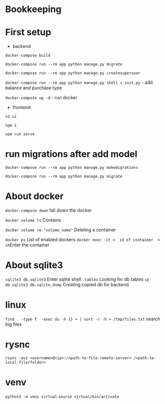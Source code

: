 # Bookkeeping


# First setup
- backend

```docker-compose build```

```docker-compose run --rm app python manage.py migrate```

```docker-compose run --rm app python manage.py createsuperuser```

```docker-compose run --rm app python manage.py shell < init.py``` - add balance and purchase type

```docker-compose up -d``` - run docker

- frontend

```cd ui```

```npm i```

```npm run serve```


# run migrations after add model

```docker-compose run --rm app python manage.py makemigrations```

```docker-compose run --rm app python manage.py migrate```

# About docker

```docker-compose down``` fall down the docker

```docker volume ls``` Contains

```docker volume rm "volume_name"``` Deleting a container

```docker ps``` List of enabled dockers
```docker exec -it <  id of container  > sh```Enter the container

# About sqlite3

```sqlite3 db.sqlite3``` Enter sqlite shell
```.tables``` Looking for db tables
```cp db.sqlite3 db.sqlite_dump``` Creating copied db for backend

# linux 
```find . -type f  -exec du -h {} + | sort -r -h > /tmp/files.txt``` search big files

# rysnc
```rsync -avz <username>@<ip>:/<path-to-file-remote-server> /<path-to-local-file/folder> ```

# venv
```python3 -m venv virtual```
```source virtual/bin/activate```